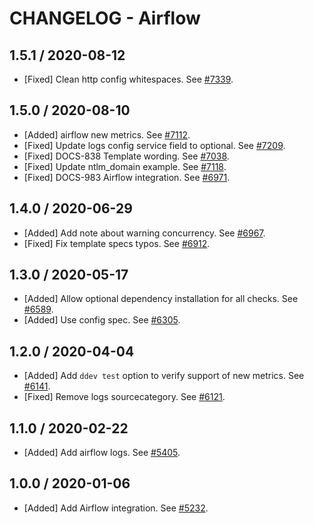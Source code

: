 # CHANGELOG - Airflow

## 1.5.1 / 2020-08-12

* [Fixed] Clean http config whitespaces. See [#7339](https://github.com/DataDog/integrations-core/pull/7339).

## 1.5.0 / 2020-08-10

* [Added] airflow new metrics. See [#7112](https://github.com/DataDog/integrations-core/pull/7112).
* [Fixed] Update logs config service field to optional. See [#7209](https://github.com/DataDog/integrations-core/pull/7209).
* [Fixed] DOCS-838 Template wording. See [#7038](https://github.com/DataDog/integrations-core/pull/7038).
* [Fixed] Update ntlm_domain example. See [#7118](https://github.com/DataDog/integrations-core/pull/7118).
* [Fixed] DOCS-983 Airflow integration. See [#6971](https://github.com/DataDog/integrations-core/pull/6971).

## 1.4.0 / 2020-06-29

* [Added] Add note about warning concurrency. See [#6967](https://github.com/DataDog/integrations-core/pull/6967).
* [Fixed] Fix template specs typos. See [#6912](https://github.com/DataDog/integrations-core/pull/6912).

## 1.3.0 / 2020-05-17

* [Added] Allow optional dependency installation for all checks. See [#6589](https://github.com/DataDog/integrations-core/pull/6589).
* [Added] Use config spec. See [#6305](https://github.com/DataDog/integrations-core/pull/6305).

## 1.2.0 / 2020-04-04

* [Added] Add `ddev test` option to verify support of new metrics. See [#6141](https://github.com/DataDog/integrations-core/pull/6141).
* [Fixed] Remove logs sourcecategory. See [#6121](https://github.com/DataDog/integrations-core/pull/6121).

## 1.1.0 / 2020-02-22

* [Added] Add airflow logs. See [#5405](https://github.com/DataDog/integrations-core/pull/5405).

## 1.0.0 / 2020-01-06

* [Added] Add Airflow integration. See [#5232](https://github.com/DataDog/integrations-core/pull/5232).

